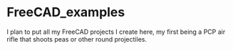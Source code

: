 # FreeCAD_examples
I plan to put all my FreeCAD projects I create here, my first being a PCP air rifle that shoots peas or other round projectiles.  

